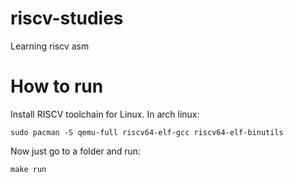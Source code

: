 # riscv-studies
Learning riscv asm

# How to run

Install RISCV toolchain for Linux. In arch linux:


`sudo pacman -S qemu-full riscv64-elf-gcc riscv64-elf-binutils`


Now just go to a folder and run:


`make run`
